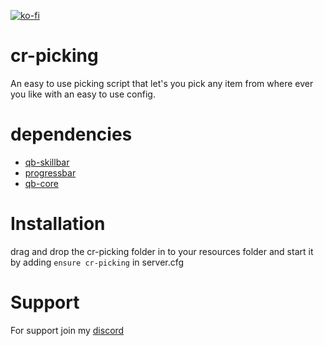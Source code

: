 [![ko-fi](https://ko-fi.com/img/githubbutton_sm.svg)](https://ko-fi.com/X8X0KDPJQ)
# cr-picking

An easy to use picking script that let's you pick any item from where ever you like with an easy to use config.

# dependencies

- [qb-skillbar](https://github.com/qbcore-framework/qb-skillbar)
- [progressbar](https://github.com/qbcore-framework/progressbar)
- [qb-core](https://github.com/qbcore-framework/qb-core)

# Installation

drag and drop the cr-picking folder in to your resources folder and start it by adding `ensure cr-picking` in server.cfg

# Support

For support join my [discord](https://discord.gg/feS9hMUPuf)
